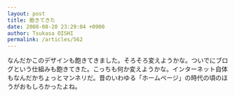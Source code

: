 ```yaml
---
layout: post
title: 飽きてきた
date: 2008-08-20 23:29:04 +0900
author: Tsukasa OISHI
permalink: /articles/562
---
```



なんだかこのデザインも飽きてきました。そろそろ変えようかな。ついでにブログという仕組みも飽きてきた。こっちも何か変えようかな。インターネット自体もなんだかちょっとマンネリだ。昔のいわゆる「ホームページ」の時代の頃のほうがおもしろかったよね。  

